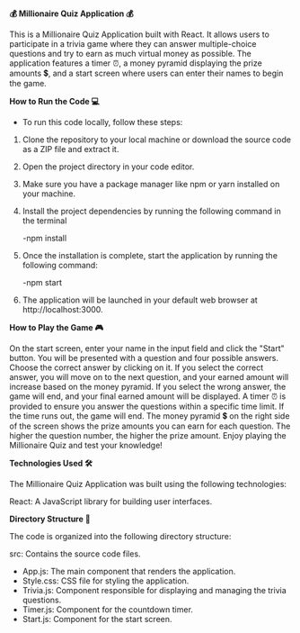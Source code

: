 **💰 Millionaire Quiz Application 💰**

This is a Millionaire Quiz Application built with React. It allows users to participate in a trivia game where they can answer multiple-choice questions and try to earn as much virtual money as possible. The application features a timer ⏰, a money pyramid displaying the prize amounts 💲, and a start screen where users can enter their names to begin the game.

**How to Run the Code 💻**

- To run this code locally, follow these steps:

1. Clone the repository to your local machine or download the source code as a ZIP file and extract it.
2. Open the project directory in your code editor.
3. Make sure you have a package manager like npm or yarn installed on your machine.
4. Install the project dependencies by running the following command in the terminal

   -npm install
   
5. Once the installation is complete, start the application by running the following command:

   -npm start

6. The application will be launched in your default web browser at http://localhost:3000.

**How to Play the Game 🎮**

On the start screen, enter your name in the input field and click the "Start" button. You will be presented with a question and four possible answers. Choose the correct answer by clicking on it. If you select the correct answer, you will move on to the next question, and your earned amount will increase based on the money pyramid. If you select the wrong answer, the game will end, and your final earned amount will be displayed. A timer ⏰ is provided to ensure you answer the questions within a specific time limit. If the time runs out, the game will end. The money pyramid 💲 on the right side of the screen shows the prize amounts you can earn for each question. The higher the question number, the higher the prize amount. Enjoy playing the Millionaire Quiz and test your knowledge!

**Technologies Used 🛠️**

The Millionaire Quiz Application was built using the following technologies:

React: A JavaScript library for building user interfaces.

**Directory Structure 📂**

The code is organized into the following directory structure:

src: Contains the source code files.

- App.js: The main component that renders the application.
- Style.css: CSS file for styling the application.
- Trivia.js: Component responsible for displaying and managing the trivia questions.
- Timer.js: Component for the countdown timer.
- Start.js: Component for the start screen.
